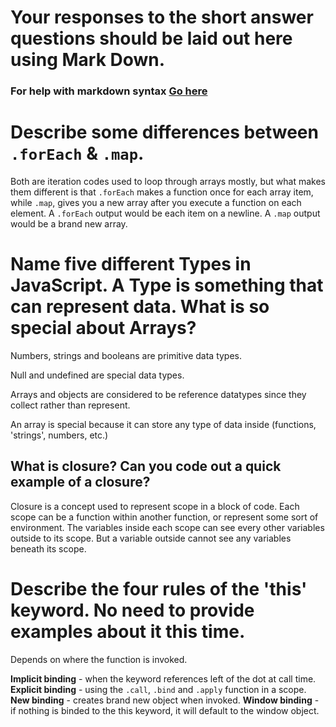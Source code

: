 # Your responses to the short answer questions should be laid out here using Mark Down.
### For help with markdown syntax [Go here](https://github.com/adam-p/markdown-here/wiki/Markdown-Cheatsheet)

# Describe some differences between `.forEach` & `.map`. 

Both are iteration codes used to loop through arrays mostly, but what makes them different is that `.forEach` makes a function once for each array item, while `.map`, gives you a new array after you execute a function on each element. A `.forEach` output would be each item on a newline. A `.map` output would be a brand new array. 

# Name five different Types in JavaScript. A Type is something that can represent data. What is so special about Arrays?

Numbers, strings and booleans are primitive data types. 

Null and undefined are special data types. 

Arrays and objects are considered to be reference datatypes since they collect rather than represent. 

An array is special because it can store any type of data inside (functions, 'strings', numbers, etc.)

## What is closure? Can you code out a quick example of a closure?

Closure is a concept used to represent scope in a block of code. Each scope can be a function within another function, or represent some sort of environment. The variables inside each scope can see every other variables outside to its scope. But a variable outside cannot see any variables beneath its scope. 

# Describe the four rules of the 'this' keyword. No need to provide examples about it this time.  

Depends on where the function is invoked. 

**Implicit binding** - when the keyword references  left of the dot at call time.
**Explicit binding** - using the `.call`, `.bind` and `.apply` function in a scope.
**New binding** - creates brand new object when invoked. 
**Window binding** - if nothing is binded to the this keyword, it will default to the window object. 
